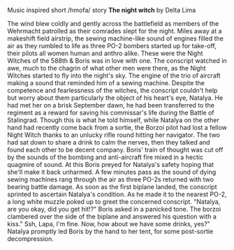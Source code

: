 Music inspired short /hmofa/ story
**The night witch** by Delta Lima

The wind blew coldly and gently across the battlefield as members of the Wehrmacht patrolled as their comrades slept for the night. Miles away at a makeshift field airstrip, the sewing machine-like sound of engines filled the air as they rumbled to life as three PO-2 bombers started up for take-off, their pilots all women human and anthro alike. These were the Night Witches of the 588th & Boris was in love with one. The conscript watched in awe, much to the chagrin of what other men were there, as the Night Witches started to fly into the night's sky. The engine of the trio of aircraft making a sound that reminded him of a sewing machine. Despite the competence and fearlessness of the witches, the conscript couldn't help but worry about them particularly the object of his heart's eye, Natalya. He had met her on a brisk September dawn, he had been transferred to the regiment as a reward for saving his commissar's life during the Battle of Stalingrad.  Though this is what he told himself, while Natalya on the other hand had recently come back from a sortie, the Borzoi pilot had lost a fellow Night Witch thanks to an unlucky rifle round hitting her navigator. The two had sat down to share a drink to calm the nerves, then they talked and found each other to be decent company. Boris' train of thought was cut off by the sounds of the bombing and anti-aircraft fire mixed in a hectic quagmire of sound. At this Boris preyed for Natalya's safety hoping that she'll make it back unharmed. A few minutes pass as the sound of dying sewing machines rang through the air as three PO-2s returned with two bearing battle damage. As soon as the first biplane landed, the conscript sprinted to ascertain Natalya's condition. As he made it to the nearest PO-2, a long white muzzle poked up to greet the concerned conscript. "Natalya, are you okay, did you get hit!?" Boris asked in a panicked tone. The borzoi clambered over the side of the biplane and answered his question with a kiss." Ssh, Lapa, I'm fine. Now, how about we have some drinks, yes?" Natalya promptly led Boris by the hand to her tent, for some post-sortie decompression.
